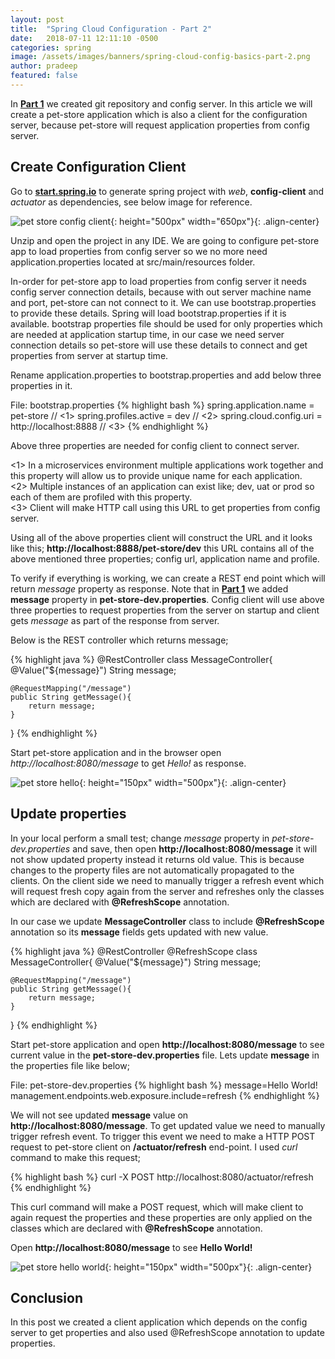 ```yaml
---
layout: post
title:  "Spring Cloud Configuration - Part 2"
date:   2018-07-11 12:11:10 -0500
categories: spring
image: /assets/images/banners/spring-cloud-config-basics-part-2.png
author: pradeep
featured: false
---
```


In **[Part 1]({{site.baseurl}}/blog/2018/06/27/spring-cloud-config-basics-part-1.html)** we created git repository and config server. In this article we will create a pet-store application which is also a client for the configuration server, because pet-store will request application properties from config server.

## Create Configuration Client

Go to **[start.spring.io](https://start.spring.io/)** to generate spring project with *web*, **config-client** and *actuator* as dependencies, see below image for reference.

![pet store config client]({{site.baseurl}}/assets/images/posts/2018/07/pet-store-config-client.png){: height="500px" width="650px"}{: .align-center}

Unzip and open the project in any IDE. We are going to configure pet-store app to load properties from config server so we no more need application.properties located at src/main/resources folder. 

In-order for pet-store app to load properties from config server it needs config server connection details, because with out server machine name and port, pet-store can not connect to it. We can use bootstrap.properties to provide these details. Spring will load bootstrap.properties if it is available. bootstrap properties file should be used for only properties which are needed at application startup time, in our case we need server connection details so pet-store will use these details to connect and get properties from server at startup time.

Rename application.properties to bootstrap.properties and add below three properties in it.

File: bootstrap.properties
{% highlight bash %}
spring.application.name = pet-store // <1>
spring.profiles.active = dev // <2>
spring.cloud.config.uri = http://localhost:8888 // <3>
{% endhighlight %}

Above three properties are needed for config client to connect server. 

<1> In a microservices environment multiple applications work together and this property will allow us to provide unique name for each application.  
<2> Multiple instances of an application can exist like; dev, uat or prod so each of them are profiled with this property.  
<3> Client will make HTTP call using this URL to get properties from config server.

Using all of the above properties client will construct the URL and it looks like this; **http://localhost:8888/pet-store/dev** this URL contains all of the above mentioned three properties; config url, application name and profile.

To verify if everything is working, we can create a REST end point which will return *message* property as response. Note that in **[Part 1]({{site.baseurl}}/blog/2018/06/27/spring-cloud-config-basics-part-1.html)** we added **message** property in **pet-store-dev.properties**. Config client will use above three properties to request properties from the server on startup and client gets *message* as part of the response from server.

Below is the REST controller which returns message;

{% highlight java %}
@RestController
class MessageController{
	@Value("${message}")
	String message;

	@RequestMapping("/message")
	public String getMessage(){
		return message;
	}
}
{% endhighlight %}

Start pet-store application and in the browser open *http://localhost:8080/message* to get *Hello!* as response.

![pet store hello]({{site.baseurl}}/assets/images/posts/2018/07/pet-store-hello.png){: height="150px" width="500px"}{: .align-center}

## Update properties

In your local perform a small test; change *message* property in *pet-store-dev.properties* and save, then open **http://localhost:8080/message** it will not show updated property instead it returns old value. This is because changes to the property files are not automatically propagated to the clients. On the client side we need to manually trigger a refresh event which will request fresh copy again from the server and refreshes only the classes which are declared with **@RefreshScope** annotation.

In our case we update **MessageController** class to include **@RefreshScope** annotation so its **message** fields gets updated with new value.

{% highlight java %}
@RestController
@RefreshScope
class MessageController{
	@Value("${message}")
	String message;

	@RequestMapping("/message")
	public String getMessage(){
		return message;
	}
}
{% endhighlight %}

Start pet-store application and open **http://localhost:8080/message** to see current value in the **pet-store-dev.properties** file. Lets update **message** in the properties file like below;

File: pet-store-dev.properties
{% highlight bash %}
message=Hello World!
management.endpoints.web.exposure.include=refresh
{% endhighlight %}

We will not see updated **message** value on **http://localhost:8080/message**. To get updated value we need to manually trigger refresh event. To trigger this event we need to make a HTTP POST request to pet-store client on **/actuator/refresh** end-point. I used *curl* command to make this request;

{% highlight bash %}
curl -X POST http://localhost:8080/actuator/refresh
{% endhighlight %}

This curl command will make a POST request, which will make client to again request the properties and these properties are only applied on the classes which are declared with **@RefreshScope** annotation. 

Open **http://localhost:8080/message** to see **Hello World!**

![pet store hello world]({{site.baseurl}}/assets/images/posts/2018/07/pet-store-hello-world.png){: height="150px" width="500px"}{: .align-center}

## Conclusion
In this post we created a client application which depends on the config server to get properties and also used @RefreshScope annotation to update properties.
